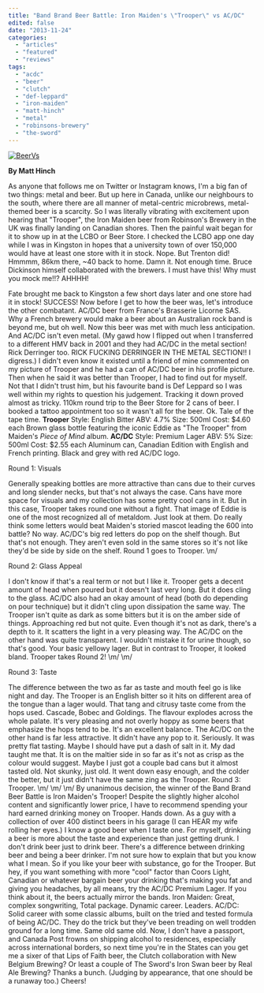 ```yaml
---
title: "Band Brand Beer Battle: Iron Maiden's \"Trooper\" vs AC/DC"
edited: false
date: "2013-11-24"
categories:
  - "articles"
  - "featured"
  - "reviews"
tags:
  - "acdc"
  - "beer"
  - "clutch"
  - "def-leppard"
  - "iron-maiden"
  - "matt-hinch"
  - "metal"
  - "robinsons-brewery"
  - "the-sword"
---
```


[![BeerVs](http://www.hellbound.ca/wp-content/uploads/2013/11/BeerVs-590x763.jpg)](http://www.hellbound.ca/wp-content/uploads/2013/11/BeerVs.jpg)

**By Matt Hinch**

As anyone that follows me on Twitter or Instagram knows, I'm a big fan of two things: metal and beer. But up here in Canada, unlike our neighbours to the south, where there are all manner of metal-centric microbrews, metal-themed beer is a scarcity. So I was literally vibrating with excitement upon hearing that "Trooper", the Iron Maiden beer from Robinson's Brewery in the UK was finally landing on Canadian shores. Then the painful wait began for it to show up in at the LCBO or Beer Store. I checked the LCBO app one day while I was in Kingston in hopes that a university town of over 150,000 would have at least one store with it in stock. Nope. But Trenton did! Hmmmm, 86km there, ~40 back to home. Damn it. Not enough time. Bruce Dickinson himself collaborated with the brewers. I must have this! Why must you mock me!!? AHHHH!

Fate brought me back to Kingston a few short days later and one store had it in stock! SUCCESS! Now before I get to how the beer was, let's introduce the other combatant. AC/DC beer from France's Brasserie Licorne SAS. Why a French brewery would make a beer about an Australian rock band is beyond me, but oh well. Now this beer was met with much less anticipation. And AC/DC isn't even metal. (My gawd how I flipped out when I transferred to a different HMV back in 2001 and they had AC/DC in the metal section! Rick Derringer too. RICK FUCKING DERRINGER IN THE METAL SECTION!! I digress.) I didn't even know it existed until a friend of mine commented on my picture of Trooper and he had a can of AC/DC beer in his profile picture. Then when he said it was better than Trooper, I had to find out for myself. Not that I didn't trust him, but his favourite band is Def Leppard so I was well within my rights to question his judgement. Tracking it down proved almost as tricky. 110km round trip to the Beer Store for 2 cans of beer. I booked a tattoo appointment too so it wasn't all for the beer. Ok. Tale of the tape time. **Trooper** Style: English Bitter ABV: 4.7% Size: 500ml Cost: $4.60 each Brown glass bottle featuring the iconic Eddie as "The Trooper" from Maiden's _Piece of Mind_ album. **AC/DC** Style: Premium Lager ABV: 5% Size: 500ml Cost: $2.55 each Aluminum can, Canadian Edition with English and French printing. Black and grey with red AC/DC logo.

Round 1: Visuals

Generally speaking bottles are more attractive than cans due to their curves and long slender necks, but that's not always the case. Cans have more space for visuals and my collection has some pretty cool cans in it. But in this case, Trooper takes round one without a fight. That image of Eddie is one of the most recognized all of metaldom. Just look at them. Do really think some letters would beat Maiden's storied mascot leading the 600 into battle? No way. AC/DC's big red letters do pop on the shelf though. But that's not enough. They aren't even sold in the same stores so it's not like they'd be side by side on the shelf. Round 1 goes to Trooper. \\m/

Round 2: Glass Appeal

I don't know if that's a real term or not but I like it. Trooper gets a decent amount of head when poured but it doesn't last very long. But it does cling to the glass. AC/DC also had an okay amount of head (both do depending on pour technique) but it didn't cling upon dissipation the same way. The Trooper isn't quite as dark as some bitters but it is on the amber side of things. Approaching red but not quite. Even though it's not as dark, there's a depth to it. It scatters the light in a very pleasing way. The AC/DC on the other hand was quite transparent. I wouldn't mistake it for urine though, so that's good. Your basic yellowy lager. But in contrast to Trooper, it looked bland. Trooper takes Round 2! \\m/ \\m/

Round 3: Taste

The difference between the two as far as taste and mouth feel go is like night and day. The Trooper is an English bitter so it hits on different area of the tongue than a lager would. That tang and citrusy taste come from the hops used. Cascade, Bobec and Goldings. The flavour explodes across the whole palate. It's very pleasing and not overly hoppy as some beers that emphasize the hops tend to be. It's an excellent balance. The AC/DC on the other hand is far less attractive. It didn't have any pop to it. Seriously. It was pretty flat tasting. Maybe I should have put a dash of salt in it. My dad taught me that. It is on the maltier side in so far as it's not as crisp as the colour would suggest. Maybe I just got a couple bad cans but it almost tasted old. Not skunky, just old. It went down easy enough, and the colder the better, but it just didn't have the same zing as the Trooper. Round 3: Trooper. \\m/ \\m/ \\m/ By unanimous decision, the winner of the Band Brand Beer Battle is Iron Maiden's Trooper! Despite the slightly higher alcohol content and significantly lower price, I have to recommend spending your hard earned drinking money on Trooper. Hands down. As a guy with a collection of over 400 distinct beers in his garage (I can HEAR my wife rolling her eyes.) I know a good beer when I taste one. For myself, drinking a beer is more about the taste and experience than just getting drunk. I don't drink beer just to drink beer. There's a difference between drinking beer and being a beer drinker. I'm not sure how to explain that but you know what I mean. So if you like your beer with substance, go for the Trooper. But hey, if you want something with more "cool" factor than Coors Light, Canadian or whatever bargain beer your drinking that's making you fat and giving you headaches, by all means, try the AC/DC Premium Lager. If you think about it, the beers actually mirror the bands. Iron Maiden: Great, complex songwriting, Total package. Dynamic career. Leaders. AC/DC: Solid career with some classic albums, built on the tried and tested formula of being AC/DC. They do the trick but they've been treading on well trodden ground for a long time. Same old same old. Now, I don't have a passport, and Canada Post frowns on shipping alcohol to residences, especially across international borders, so next time you're in the States can you get me a sixer of that Lips of Faith beer, the Clutch collaboration with New Belgium Brewing? Or least a couple of The Sword's Iron Swan beer by Real Ale Brewing? Thanks a bunch. (Judging by appearance, that one should be a runaway too.) Cheers!
